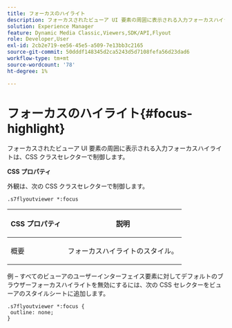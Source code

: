 ```yaml
---
title: フォーカスのハイライト
description: フォーカスされたビューア UI 要素の周囲に表示される入力フォーカスハイライトは、CSS クラスセレクターで制御します。
solution: Experience Manager
feature: Dynamic Media Classic,Viewers,SDK/API,Flyout
role: Developer,User
exl-id: 2cb2e719-ee56-45e5-a509-7e13bb3c2165
source-git-commit: 50dddf148345d2ca5243d5d7108fefa56d23dad6
workflow-type: tm+mt
source-wordcount: '78'
ht-degree: 1%

---
```


# フォーカスのハイライト{#focus-highlight}

フォーカスされたビューア UI 要素の周囲に表示される入力フォーカスハイライトは、CSS クラスセレクターで制御します。

<!--<a id="section_061E550C1C1D4DB2BD663A898895B38C"></a>-->

**CSS プロパティ**

外観は、次の CSS クラスセレクターで制御します。

```
.s7flyoutviewer *:focus
```

<table id="table_94EE3F5BBE4547C0B4943471CEE7EDE4"> 
 <thead> 
  <tr> 
   <th colname="col1" class="entry"> <p> CSS プロパティ </p> </th> 
   <th colname="col2" class="entry"> <p>説明 </p> </th> 
  </tr> 
 </thead>
 <tbody> 
  <tr> 
   <td colname="col1"> <p> <span class="codeph"> 概要 </span> </p> </td> 
   <td colname="col2"> <p>フォーカスハイライトのスタイル。 </p> </td> 
  </tr> 
 </tbody> 
</table>

例 – すべてのビューアのユーザーインターフェイス要素に対してデフォルトのブラウザーフォーカスハイライトを無効にするには、次の CSS セレクターをビューアのスタイルシートに追加します。

```
.s7flyoutviewer *:focus { 
 outline: none; 
}
```
